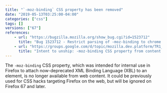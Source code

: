 ```yaml
---
title: "`-moz-binding` CSS property has been removed"
date: "2019-05-13T03:25:00-04:00"
categories: ["css"]
tags: []
versions: ["67"]
references:
    - url: "https://bugzilla.mozilla.org/show_bug.cgi?id=1523712"
      title: "Bug 1523712 - Restrict parsing of -moz-binding to chrome and UA sheets."
    - url: "https://groups.google.com/d/topic/mozilla.dev.platform/TR1_24OldK8/discussion"
      title: "Intent to unship: -moz-binding CSS property from content."
---
```

The `-moz-binding` CSS property, which was intended for internal use in Firefox to attach now-deprecated XML Binding Language (XBL) to an element, is no longer available from web content. It could be previously used for CSS hacks targeting Firefox on the web, but will be ignored on Firefox 67 and later.
